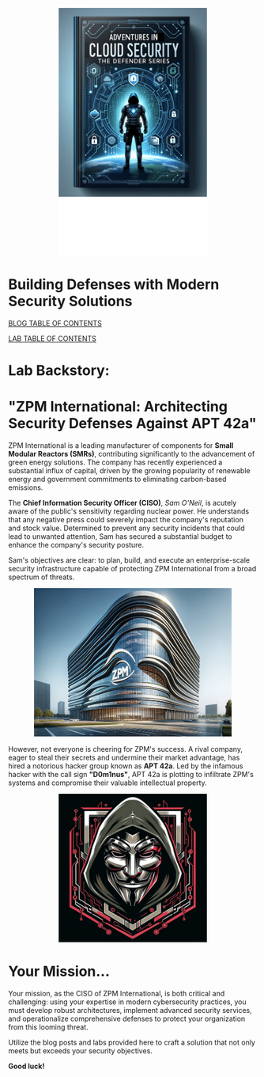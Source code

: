 <p align="center">
<img src="https://github.com/SpiderLabs/zpminternational/blob/main/backstory/AiCSTitlePage.png" alt="cover" width="300" height="500"
</p>

# Building Defenses with Modern Security Solutions

[BLOG TABLE OF CONTENTS](https://github.com/SpiderLabs/zpminternational/blob/main/TOC.md)

[LAB TABLE OF CONTENTS](https://github.com/SpiderLabs/zpminternational/blob/main/LABS/TOC.md)

# Lab Backstory: 
# "ZPM International: Architecting Security Defenses Against APT 42a"

ZPM International is a leading manufacturer of components for **Small Modular Reactors (SMRs)**, contributing significantly to the advancement of green energy solutions. The company has recently experienced a substantial influx of capital, driven by the growing popularity of renewable energy and government commitments to eliminating carbon-based emissions.

The **Chief Information Security Officer (CISO)**, *Sam O'Neil*, is acutely aware of the public's sensitivity regarding nuclear power. He understands that any negative press could severely impact the company's reputation and stock value. Determined to prevent any security incidents that could lead to unwanted attention, Sam has secured a substantial budget to enhance the company's security posture.

Sam's objectives are clear: to plan, build, and execute an enterprise-scale security infrastructure capable of protecting ZPM International from a broad spectrum of threats.
<p align="center">
<img src="https://github.com/SpiderLabs/zpminternational/blob/main/backstory/zpminternational.png" alt="zpminternational.jpg" width="400" height="300">
</p>

However, not everyone is cheering for ZPM's success. A rival company, eager to steal their secrets and undermine their market advantage, has hired a notorious hacker group known as **APT 42a**. Led by the infamous hacker with the call sign **"D0m1nus"**, APT 42a is plotting to infiltrate ZPM's systems and compromise their valuable intellectual property.
<p align="center">
<img src="https://github.com/SpiderLabs/zpminternational/blob/main/backstory/D0m1nus.png" alt="D0m1nus" width="300" height="300">
</p>

# Your Mission...
Your mission, as the CISO of ZPM International, is both critical and challenging: using your expertise in modern cybersecurity practices, you must develop robust architectures, implement advanced security services, and operationalize comprehensive defenses to protect your organization from this looming threat.

Utilize the blog posts and labs provided here to craft a solution that not only meets but exceeds your security objectives.

**Good luck!**
